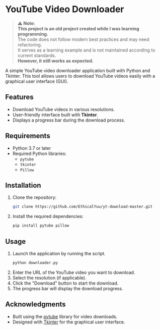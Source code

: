 # YouTube Video Downloader

> **⚠️ Note:**  
> **This project is an old project created while I was learning programming.**  
> The code does not follow modern best practices and may need refactoring.  
> It serves as a learning example and is not maintained according to current standards.  
> **However, it still works as expected.**

A simple YouTube video downloader application built with Python and Tkinter. This tool allows users to download YouTube videos easily with a graphical user interface (GUI).

## Features
- Download YouTube videos in various resolutions.
- User-friendly interface built with **Tkinter**.
- Displays a progress bar during the download process.

## Requirements
- Python 3.7 or later
- Required Python libraries:
  - `pytube`
  - `tkinter`
  - `Pillow`

## Installation
1. Clone the repository:
   ```bash
   git clone https://github.com/EthicalYuu/yt-download-master.git

2. Install the required dependencies:
   ```bash
   pip install pytube pillow

## Usage

1. Launch the application by running the script.
   ```bash
   python downloader.py
2. Enter the URL of the YouTube video you want to download.
3. Select the resolution (if applicable).
4. Click the "Download" button to start the download.
5. The progress bar will display the download progress.

## Acknowledgments

- Built using the [pytube](https://github.com/nficano/pytube) library for video downloads.
- Designed with [Tkinter](https://wiki.python.org/moin/TkInter) for the graphical user interface.
